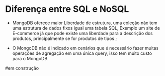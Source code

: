 # Diferença entre SQL e NoSQL

- MongoDB oferece maior Liberdade de estrutura, uma coleção não tem uma estrutura de dados fixos igual uma tabela SQL, Exemplo um site de E-commerce já que pode existe uma liberdade para a descrição dos produtos, principalmente se for produtos de tipos ;
 
- O MongoDB não é indicado em cenários que é necessário fazer muitas operações de agregação em uma única query, isso tem muito custo para o MongoDB.

#em construção